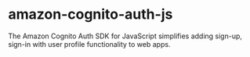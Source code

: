 # amazon-cognito-auth-js
The Amazon Cognito Auth SDK for JavaScript simplifies adding sign-up, sign-in with user profile functionality to web apps.
